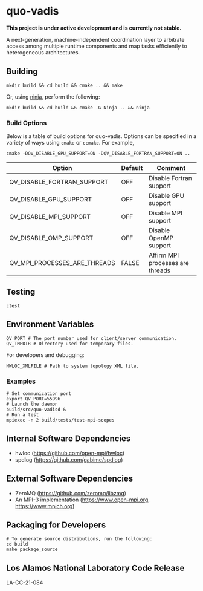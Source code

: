 # quo-vadis

**This project is under active development and is currently not stable.**

A next-generation, machine-independent coordination layer to arbitrate access
among multiple runtime components and map tasks efficiently to heterogeneous
architectures.

## Building
```shell
mkdir build && cd build && cmake .. && make
```
Or, using [ninja](https://ninja-build.org/), perform the following:
```shell
mkdir build && cd build && cmake -G Ninja .. && ninja
```

### Build Options
Below is a table of build options for quo-vadis. Options can be specified in a
variety of ways using `cmake` or `ccmake`. For example,
```shell
cmake -DQV_DISABLE_GPU_SUPPORT=ON -DQV_DISABLE_FORTRAN_SUPPORT=ON ..
```

| Option                       | Default | Comment                             |
| ---------------------------- | ------- | ----------------------------------- |
| QV_DISABLE_FORTRAN_SUPPORT   | OFF     | Disable Fortran support             |
| QV_DISABLE_GPU_SUPPORT       | OFF     | Disable GPU support                 |
| QV_DISABLE_MPI_SUPPORT       | OFF     | Disable MPI support                 |
| QV_DISABLE_OMP_SUPPORT       | OFF     | Disable OpenMP support              |
| QV_MPI_PROCESSES_ARE_THREADS | FALSE   | Affirm MPI processes are threads    |

## Testing
```shell
ctest
```

## Environment Variables
```shell
QV_PORT # The port number used for client/server communication.
QV_TMPDIR # Directory used for temporary files.
```

For developers and debugging:
```shell
HWLOC_XMLFILE # Path to system topology XML file.
```
### Examples
```shell
# Set communication port
export QV_PORT=55996
# Launch the daemon
build/src/quo-vadisd &
# Run a test
mpiexec -n 2 build/tests/test-mpi-scopes
```

## Internal Software Dependencies
* hwloc (https://github.com/open-mpi/hwloc)
* spdlog (https://github.com/gabime/spdlog)

## External Software Dependencies
* ZeroMQ (https://github.com/zeromq/libzmq)
* An MPI-3 implementation (https://www.open-mpi.org, https://www.mpich.org)

## Packaging for Developers
```shell
# To generate source distributions, run the following:
cd build
make package_source
```

## Los Alamos National Laboratory Code Release
LA-CC-21-084
